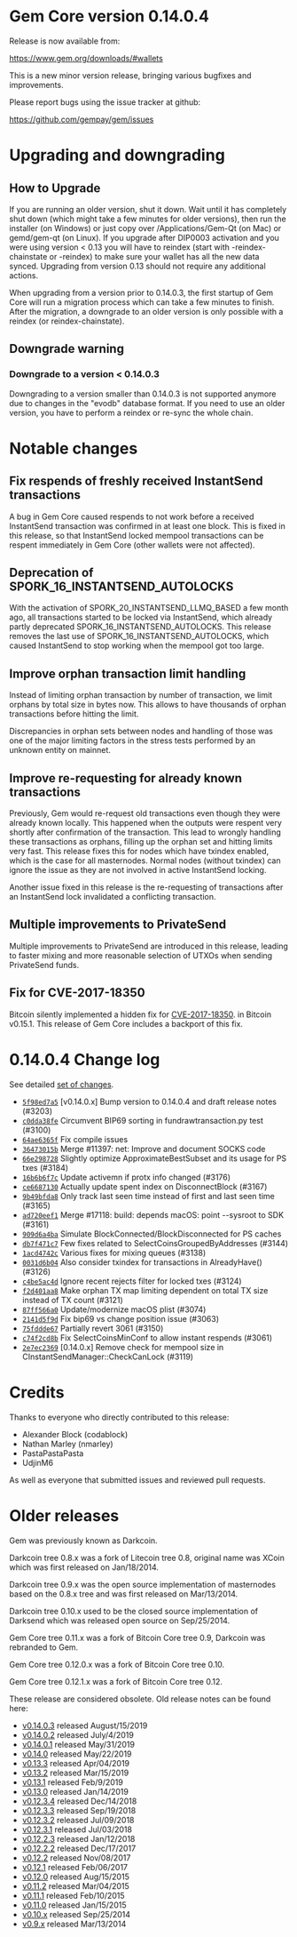 Gem Core version 0.14.0.4
==========================

Release is now available from:

  <https://www.gem.org/downloads/#wallets>

This is a new minor version release, bringing various bugfixes and improvements.

Please report bugs using the issue tracker at github:

  <https://github.com/gempay/gem/issues>


Upgrading and downgrading
=========================

How to Upgrade
--------------

If you are running an older version, shut it down. Wait until it has completely
shut down (which might take a few minutes for older versions), then run the
installer (on Windows) or just copy over /Applications/Gem-Qt (on Mac) or
gemd/gem-qt (on Linux). If you upgrade after DIP0003 activation and you were
using version < 0.13 you will have to reindex (start with -reindex-chainstate
or -reindex) to make sure your wallet has all the new data synced. Upgrading from
version 0.13 should not require any additional actions.

When upgrading from a version prior to 0.14.0.3, the
first startup of Gem Core will run a migration process which can take a few minutes
to finish. After the migration, a downgrade to an older version is only possible with
a reindex (or reindex-chainstate).

Downgrade warning
-----------------

### Downgrade to a version < 0.14.0.3

Downgrading to a version smaller than 0.14.0.3 is not supported anymore due to changes
in the "evodb" database format. If you need to use an older version, you have to perform
a reindex or re-sync the whole chain.

Notable changes
===============

Fix respends of freshly received InstantSend transactions
---------------------------------------------------------

A bug in Gem Core caused respends to not work before a received InstantSend transaction was confirmed in at least
one block. This is fixed in this release, so that InstantSend locked mempool transactions can be
respent immediately in Gem Core (other wallets were not affected).

Deprecation of SPORK_16_INSTANTSEND_AUTOLOCKS
---------------------------------------------

With the activation of SPORK_20_INSTANTSEND_LLMQ_BASED a few month ago, all transactions started to be locked via
InstantSend, which already partly deprecated SPORK_16_INSTANTSEND_AUTOLOCKS. This release removes the last use
of SPORK_16_INSTANTSEND_AUTOLOCKS, which caused InstantSend to stop working when the mempool got too large.

Improve orphan transaction limit handling
-----------------------------------------

Instead of limiting orphan transaction by number of transaction, we limit orphans by total size in bytes
now. This allows to have thousands of orphan transactions before hitting the limit.

Discrepancies in orphan sets between nodes and handling of those was one of the major limiting factors in
the stress tests performed by an unknown entity on mainnet.

Improve re-requesting for already known transactions
----------------------------------------------------

Previously, Gem would re-request old transactions even though they were already known locally. This
happened when the outputs were respent very shortly after confirmation of the transaction. This lead to
wrongly handling these transactions as orphans, filling up the orphan set and hitting limits very fast.
This release fixes this for nodes which have txindex enabled, which is the case for all masternodes. Normal
nodes (without txindex) can ignore the issue as they are not involved in active InstantSend locking.

Another issue fixed in this release is the re-requesting of transactions after an InstantSend lock invalidated
a conflicting transaction.

Multiple improvements to PrivateSend
------------------------------------

Multiple improvements to PrivateSend are introduced in this release, leading to faster mixing and more
reasonable selection of UTXOs when sending PrivateSend funds.

Fix for CVE-2017-18350
----------------------

Bitcoin silently implemented a hidden fix for [CVE-2017-18350](https://lists.linuxfoundation.org/pipermail/bitcoin-dev/2019-November/017453.html).
in Bitcoin v0.15.1. This release of Gem Core includes a backport of this fix.


0.14.0.4 Change log
===================

See detailed [set of changes](https://github.com/gempay/gem/compare/v0.14.0.3...gempay:v0.14.0.4).

- [`5f98ed7a5`](https://github.com/gempay/gem/commit/5f98ed7a5) [v0.14.0.x] Bump version to 0.14.0.4 and draft release notes (#3203)
- [`c0dda38fe`](https://github.com/gempay/gem/commit/c0dda38fe) Circumvent BIP69 sorting in fundrawtransaction.py test (#3100)
- [`64ae6365f`](https://github.com/gempay/gem/commit/64ae6365f) Fix compile issues
- [`36473015b`](https://github.com/gempay/gem/commit/36473015b) Merge #11397: net: Improve and document SOCKS code
- [`66e298728`](https://github.com/gempay/gem/commit/66e298728) Slightly optimize ApproximateBestSubset and its usage for PS txes (#3184)
- [`16b6b6f7c`](https://github.com/gempay/gem/commit/16b6b6f7c) Update activemn if protx info changed (#3176)
- [`ce6687130`](https://github.com/gempay/gem/commit/ce6687130) Actually update spent index on DisconnectBlock (#3167)
- [`9b49bfda8`](https://github.com/gempay/gem/commit/9b49bfda8) Only track last seen time instead of first and last seen time (#3165)
- [`ad720eef1`](https://github.com/gempay/gem/commit/ad720eef1) Merge #17118: build: depends macOS: point --sysroot to SDK (#3161)
- [`909d6a4ba`](https://github.com/gempay/gem/commit/909d6a4ba) Simulate BlockConnected/BlockDisconnected for PS caches
- [`db7f471c7`](https://github.com/gempay/gem/commit/db7f471c7) Few fixes related to SelectCoinsGroupedByAddresses (#3144)
- [`1acd4742c`](https://github.com/gempay/gem/commit/1acd4742c) Various fixes for mixing queues (#3138)
- [`0031d6b04`](https://github.com/gempay/gem/commit/0031d6b04) Also consider txindex for transactions in AlreadyHave() (#3126)
- [`c4be5ac4d`](https://github.com/gempay/gem/commit/c4be5ac4d) Ignore recent rejects filter for locked txes (#3124)
- [`f2d401aa8`](https://github.com/gempay/gem/commit/f2d401aa8) Make orphan TX map limiting dependent on total TX size instead of TX count (#3121)
- [`87ff566a0`](https://github.com/gempay/gem/commit/87ff566a0) Update/modernize macOS plist (#3074)
- [`2141d5f9d`](https://github.com/gempay/gem/commit/2141d5f9d) Fix bip69 vs change position issue (#3063)
- [`75fddde67`](https://github.com/gempay/gem/commit/75fddde67) Partially revert 3061 (#3150)
- [`c74f2cd8b`](https://github.com/gempay/gem/commit/c74f2cd8b) Fix SelectCoinsMinConf to allow instant respends (#3061)
- [`2e7ec2369`](https://github.com/gempay/gem/commit/2e7ec2369) [0.14.0.x] Remove check for mempool size in CInstantSendManager::CheckCanLock (#3119)

Credits
=======

Thanks to everyone who directly contributed to this release:

- Alexander Block (codablock)
- Nathan Marley (nmarley)
- PastaPastaPasta
- UdjinM6

As well as everyone that submitted issues and reviewed pull requests.

Older releases
==============

Gem was previously known as Darkcoin.

Darkcoin tree 0.8.x was a fork of Litecoin tree 0.8, original name was XCoin
which was first released on Jan/18/2014.

Darkcoin tree 0.9.x was the open source implementation of masternodes based on
the 0.8.x tree and was first released on Mar/13/2014.

Darkcoin tree 0.10.x used to be the closed source implementation of Darksend
which was released open source on Sep/25/2014.

Gem Core tree 0.11.x was a fork of Bitcoin Core tree 0.9,
Darkcoin was rebranded to Gem.

Gem Core tree 0.12.0.x was a fork of Bitcoin Core tree 0.10.

Gem Core tree 0.12.1.x was a fork of Bitcoin Core tree 0.12.

These release are considered obsolete. Old release notes can be found here:

- [v0.14.0.3](https://github.com/gempay/gem/blob/master/doc/release-notes/gem/release-notes-0.14.0.3.md) released August/15/2019
- [v0.14.0.2](https://github.com/gempay/gem/blob/master/doc/release-notes/gem/release-notes-0.14.0.2.md) released July/4/2019
- [v0.14.0.1](https://github.com/gempay/gem/blob/master/doc/release-notes/gem/release-notes-0.14.0.1.md) released May/31/2019
- [v0.14.0](https://github.com/gempay/gem/blob/master/doc/release-notes/gem/release-notes-0.14.0.md) released May/22/2019
- [v0.13.3](https://github.com/gempay/gem/blob/master/doc/release-notes/gem/release-notes-0.13.3.md) released Apr/04/2019
- [v0.13.2](https://github.com/gempay/gem/blob/master/doc/release-notes/gem/release-notes-0.13.2.md) released Mar/15/2019
- [v0.13.1](https://github.com/gempay/gem/blob/master/doc/release-notes/gem/release-notes-0.13.1.md) released Feb/9/2019
- [v0.13.0](https://github.com/gempay/gem/blob/master/doc/release-notes/gem/release-notes-0.13.0.md) released Jan/14/2019
- [v0.12.3.4](https://github.com/gempay/gem/blob/master/doc/release-notes/gem/release-notes-0.12.3.4.md) released Dec/14/2018
- [v0.12.3.3](https://github.com/gempay/gem/blob/master/doc/release-notes/gem/release-notes-0.12.3.3.md) released Sep/19/2018
- [v0.12.3.2](https://github.com/gempay/gem/blob/master/doc/release-notes/gem/release-notes-0.12.3.2.md) released Jul/09/2018
- [v0.12.3.1](https://github.com/gempay/gem/blob/master/doc/release-notes/gem/release-notes-0.12.3.1.md) released Jul/03/2018
- [v0.12.2.3](https://github.com/gempay/gem/blob/master/doc/release-notes/gem/release-notes-0.12.2.3.md) released Jan/12/2018
- [v0.12.2.2](https://github.com/gempay/gem/blob/master/doc/release-notes/gem/release-notes-0.12.2.2.md) released Dec/17/2017
- [v0.12.2](https://github.com/gempay/gem/blob/master/doc/release-notes/gem/release-notes-0.12.2.md) released Nov/08/2017
- [v0.12.1](https://github.com/gempay/gem/blob/master/doc/release-notes/gem/release-notes-0.12.1.md) released Feb/06/2017
- [v0.12.0](https://github.com/gempay/gem/blob/master/doc/release-notes/gem/release-notes-0.12.0.md) released Aug/15/2015
- [v0.11.2](https://github.com/gempay/gem/blob/master/doc/release-notes/gem/release-notes-0.11.2.md) released Mar/04/2015
- [v0.11.1](https://github.com/gempay/gem/blob/master/doc/release-notes/gem/release-notes-0.11.1.md) released Feb/10/2015
- [v0.11.0](https://github.com/gempay/gem/blob/master/doc/release-notes/gem/release-notes-0.11.0.md) released Jan/15/2015
- [v0.10.x](https://github.com/gempay/gem/blob/master/doc/release-notes/gem/release-notes-0.10.0.md) released Sep/25/2014
- [v0.9.x](https://github.com/gempay/gem/blob/master/doc/release-notes/gem/release-notes-0.9.0.md) released Mar/13/2014

